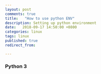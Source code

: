 ```yaml
---
layout: post
comments: true
title:   "How to use python ENV"
description: Setting up python environment
date:   2018-09-17 14:50:00 +0800
categories: linux
tags: linux
published: true
redirect_from:

---
```

### Python 3
